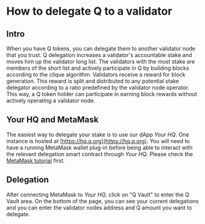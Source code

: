 # How to delegate Q to a validator

## Intro

When you have Q tokens, you can delegate them to another validator node that you trust. Q delegation increases a validator's accountable stake and moves him up the validator long list. The validators with the most stake are members of the short list and actively participate in Q by building blocks according to the clique algorithm. Validators receive a reward for block generation. This reward is split and distributed to any potential stake delegator according to a ratio predefined by the validator node operator. This way, a Q token holder can participate in earning block rewards without actively operating a validator node.

## Your HQ and MetaMask

The easiest way to delegate your stake is to use our dApp *Your HQ*. One instance is hosted at [https://hq.q.org](https://hq.q.org). You will need to have a running MetaMask wallet plug-in before being able to interact with the relevant delegation smart contract through *Your HQ*. Please check the [MetaMask tutorial](how-to-install-metamask.md) first.

## Delegation

After connecting MetaMask to *Your HQ*, click on "Q Vault" to enter the Q Vault area. On the bottom of the page, you can see your current delegations and you can enter the validator nodes address and Q amount you want to delegate.
